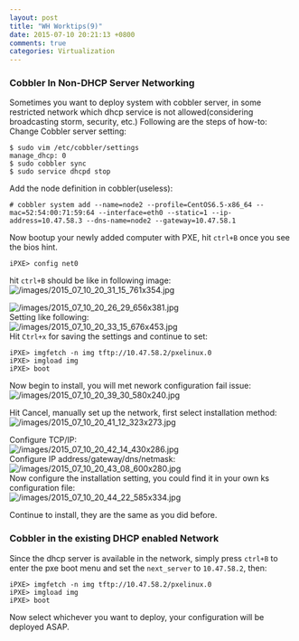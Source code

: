 ```yaml
---
layout: post
title: "WH Worktips(9)"
date: 2015-07-10 20:21:13 +0800
comments: true
categories: Virtualization
---
```

### Cobbler In Non-DHCP Server Networking
Sometimes you want to deploy system with cobbler server,  in some restricted network which dhcp service is not allowed(considering broadcasting storm, security, etc.) Following are the steps of how-to:    
Change Cobbler server setting:    

```
$ sudo vim /etc/cobbler/settings
manage_dhcp: 0
$ sudo cobbler sync
$ sudo service dhcpd stop
```

Add the node definition in cobbler(useless):     

```
# cobbler system add --name=node2 --profile=CentOS6.5-x86_64 --mac=52:54:00:71:59:64 --interface=eth0 --static=1 --ip-address=10.47.58.3 --dns-name=node2 --gateway=10.47.58.1
```
Now bootup your newly added computer with PXE, hit `ctrl+B` once you see the bios hint.     

```
iPXE> config net0
```
hit `ctrl+B` should be like in following image:    
![/images/2015_07_10_20_31_15_761x354.jpg](/images/2015_07_10_20_31_15_761x354.jpg)    

![/images/2015_07_10_20_26_29_656x381.jpg](/images/2015_07_10_20_26_29_656x381.jpg)    
Setting like following:    
![/images/2015_07_10_20_33_15_676x453.jpg](/images/2015_07_10_20_33_15_676x453.jpg)    
Hit `Ctrl+x` for saving the settings and continue to set:    

```
iPXE> imgfetch -n img tftp://10.47.58.2/pxelinux.0
iPXE> imgload img
iPXE> boot
```

Now begin to install, you will met nework configuration fail issue:    
![/images/2015_07_10_20_39_30_580x240.jpg](/images/2015_07_10_20_39_30_580x240.jpg)    

Hit Cancel, manually set up the network, first select installation method:   
![/images/2015_07_10_20_41_12_323x273.jpg](/images/2015_07_10_20_41_12_323x273.jpg)    

Configure TCP/IP:    
![/images/2015_07_10_20_42_14_430x286.jpg](/images/2015_07_10_20_42_14_430x286.jpg)    
Configure IP address/gateway/dns/netmask:    
![/images/2015_07_10_20_43_08_600x280.jpg](/images/2015_07_10_20_43_08_600x280.jpg)    
Now configure the installation setting, you could find it in your own ks configuration file:    
![/images/2015_07_10_20_44_22_585x334.jpg](/images/2015_07_10_20_44_22_585x334.jpg)    

Continue to install, they are the same as you did before.    

### Cobbler in the existing DHCP enabled Network
Since the dhcp server is available in the network, simply press `ctrl+B` to enter the pxe boot menu and set the `next_server` to `10.47.58.2`, then:    


```
iPXE> imgfetch -n img tftp://10.47.58.2/pxelinux.0
iPXE> imgload img
iPXE> boot
```
Now select whichever you want to deploy, your configuration will be deployed ASAP.   
